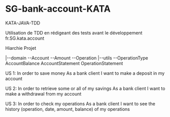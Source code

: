 # SG-bank-account-KATA
KATA-JAVA-TDD

Utilisation de TDD en rédigeant des tests avant le développement
fr.SG.kata.account

Hiarchie Projet

|--domain
        --Account
        --Amount
        --Operation
|--utils
       --OperationType
AccountBalance
AccountStatement
OperationStatement

US 1:
In order to save money
As a bank client
I want to make a deposit in my account

US 2:
In order to retrieve some or all of my savings
As a bank client
I want to make a withdrawal from my account

US 3:
In order to check my operations
As a bank client
I want to see the history (operation, date, amount, balance) of my operations
